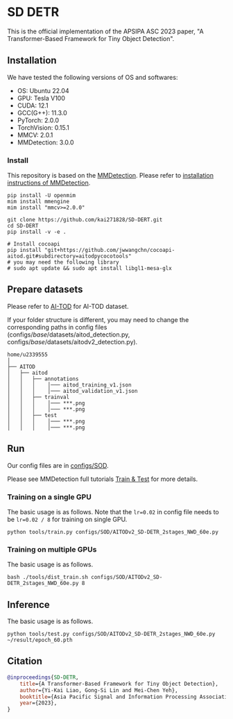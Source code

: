 # SD DETR

This is the official implementation of the APSIPA ASC 2023 paper, "A Transformer-Based Framework for Tiny Object Detection".

## Installation

We have tested the following versions of OS and softwares:

- OS:  Ubuntu 22.04
- GPU: Tesla V100
- CUDA: 12.1
- GCC(G++): 11.3.0
- PyTorch: 2.0.0
- TorchVision: 0.15.1
- MMCV: 2.0.1
- MMDetection: 3.0.0

### Install

This repository is based on the [MMDetection](https://github.com/open-mmlab/mmdetection).
Please refer to [installation instructions of MMDetection](https://mmdetection.readthedocs.io/en/latest/get_started.html).

```shell
pip install -U openmim
mim install mmengine
mim install "mmcv>=2.0.0"
```

```shell
git clone https://github.com/kai271828/SD-DERT.git
cd SD-DERT
pip install -v -e .
```

```shell
# Install cocoapi
pip install "git+https://github.com/jwwangchn/cocoapi-aitod.git#subdirectory=aitodpycocotools"
# you may need the following library
# sudo apt update && sudo apt install libgl1-mesa-glx 
```

## Prepare datasets

Please refer to [AI-TOD](https://github.com/jwwangchn/AI-TOD) for AI-TOD dataset.

If your folder structure is different, you may need to change the corresponding paths in config files (configs/_base_/datasets/aitod_detection.py, configs/_base_/datasets/aitodv2_detection.py).

```shell
home/u2339555
│
├── AITOD
│   ├── aitod
│   │   ├── annotations
│   │   │    │─── aitod_training_v1.json
│   │   │    │─── aitod_validation_v1.json
│   │   ├── trainval
│   │   │    │─── ***.png
│   │   │    │─── ***.png
│   │   ├── test
│   │   │    │─── ***.png
│   │   │    │─── ***.png
```

## Run

Our config files are in [configs/SOD](https://github.com/kai271828/SD-DERT/tree/main/configs/SOD).

Please see MMDetection full tutorials [Train & Test](https://mmdetection.readthedocs.io/en/latest/user_guides/index.html) for more details.

### Training on a single GPU

The basic usage is as follows. Note that the `lr=0.02` in config file needs to be `lr=0.02 / 8` for training on single GPU.

```shell
python tools/train.py configs/SOD/AITODv2_SD-DETR_2stages_NWD_60e.py
```

### Training on multiple GPUs

The basic usage is as follows.

```shell
bash ./tools/dist_train.sh configs/SOD/AITODv2_SD-DETR_2stages_NWD_60e.py 8
```

## Inference

The basic usage is as follows.

```shell
python tools/test.py configs/SOD/AITODv2_SD-DETR_2stages_NWD_60e.py ~/result/epoch_60.pth
```

## Citation
```BibTeX
@inproceedings{SD-DETR,
    title={A Transformer-Based Framework for Tiny Object Detection},
    author={Yi-Kai Liao, Gong-Si Lin and Mei-Chen Yeh},
    booktitle={Asia Pacific Signal and Information Processing Association Annual Summit and Conference},
    year={2023},
}
```
